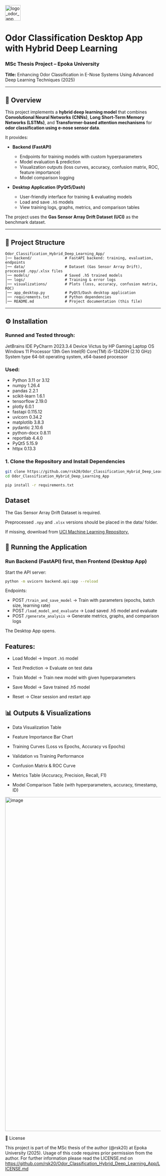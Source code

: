  <img width="50" height="50" alt="logo_odor_app" src="https://github.com/user-attachments/assets/66d5dd24-451d-4319-a621-bf548b85c7b3" />
 
# Odor Classification Desktop App with Hybrid Deep Learning
### MSc Thesis Project – Epoka University  
**Title:** Enhancing Odor Classification in E-Nose Systems Using Advanced Deep Learning Techniques (2025)

---

## 📖 Overview

This project implements a **hybrid deep learning model** that combines **Convolutional Neural Networks (CNNs)**, **Long Short-Term Memory Networks (LSTMs)**, and **Transformer-based attention mechanisms** for **odor classification using e-nose sensor data**.  



It provides:

- **Backend (FastAPI)**  
  - Endpoints for training models with custom hyperparameters  
  - Model evaluation & prediction  
  - Visualization outputs (loss curves, accuracy, confusion matrix, ROC, feature importance)  
  - Model comparison logging  

- **Desktop Application (PyQt5/Dash)**  
  - User-friendly interface for training & evaluating models  
  - Load and save `.h5` models  
  - View training logs, graphs, metrics, and comparison tables  

The project uses the **Gas Sensor Array Drift Dataset (UCI)** as the benchmark dataset.

---

## 📂 Project Structure
```
Odor_Classification_Hybrid_Deep_Learning_App/
│── backend/               # FastAPI backend: training, evaluation, endpoints
│── data/                  # Dataset (Gas Sensor Array Drift), processed .npy/.xlsx files
│── models/                # Saved .h5 trained models
│── logs/                  # Training & error logs
│── visualizations/        # Plots (loss, accuracy, confusion matrix, ROC)
│── app_desktop.py         # PyQt5/Dash desktop application
│── requirements.txt       # Python dependencies
│── README.md              # Project documentation (this file)
```

---

## ⚙️ Installation

### Runned and Tested through:

JetBrains IDE PyCharm 2023.3.4
Device Victus by HP Gaming Laptop
OS Windows 11
Processor	13th Gen Intel(R) Core(TM) i5-13420H (2.10 GHz)
System type	64-bit operating system, x64-based processor


### Used: 
- Python 3.11 or 3.12
- numpy 1.26.4
- pandas 2.2.1
- scikit-learn 1.6.1
- tensorflow 2.19.0
- plotly 6.0.1
- fastapi 0.115.12
- uvicorn 0.34.2
- matplotlib 3.8.3
- pydantic 2.10.6
- python-docx 0.8.11
- reportlab 4.4.0
- PyQt5 5.15.9
- httpx  0.13.3


### 1. Clone the Repository and Install Dependencies
```bash
git clone https://github.com/rsk20/Odor_Classification_Hybrid_Deep_Learning_App.git
cd Odor_Classification_Hybrid_Deep_Learning_App

pip install -r requirements.txt

```

## Dataset

The Gas Sensor Array Drift Dataset is required.

Preprocessed `.npy` and `.xlsx` versions should be placed in the data/ folder.

If missing, download from [UCI Machine Learning Repository.](https://archive.ics.uci.edu/ml/datasets/Gas+sensor+array+drift+dataset)

## 🚀 Running the Application
### Run Backend (FastAPI) first, then Frontend (Desktop App)

Start the API server:
```bash
python -m uvicorn backend.api:app --reload
```
Endpoints:
- POST `/train_and_save_model` → Train with parameters (epochs, batch size, learning rate)
- POST `/load_model_and_evaluate` → Load saved .h5 model and evaluate
- POST `/generate_analysis` → Generate metrics, graphs, and comparison logs

The Desktop App opens.

## Features:

- Load Model → Import `.h5` model

- Test Prediction → Evaluate on test data

- Train Model → Train new model with given hyperparameters

- Save Model → Save trained .h5 model

- Reset → Clear session and restart app

## 📊 Outputs & Visualizations

- Data Visualization Table

- Feature Importance Bar Chart

- Training Curves (Loss vs Epochs, Accuracy vs Epochs)

- Validation vs Training Performance

- Confusion Matrix & ROC Curve

- Metrics Table (Accuracy, Precision, Recall, F1)

- Model Comparison Table (with hyperparameters, accuracy, timestamp, ID)

<img width="2048" height="1080" alt="image" src="https://github.com/user-attachments/assets/d6b0ae5a-9c82-438c-b516-ad32840e64ff" />

📜 License 

This project is part of the MSc thesis of the author (@rsk20) at Epoka University (2025).
Usage of this code requires prior permission from the author.
For further information please read the LICENSE.md on https://github.com/rsk20/Odor_Classification_Hybrid_Deep_Learning_App/LICENSE.md
